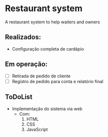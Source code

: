 # Restaurant system
 A restaurant system to help waiters and owners


## Realizados:
* Configuração completa de cardápio

## Em operação:
- [ ] Retirada de pedido de cliente
- [ ] Registro de pedido para conta e relatório final

## ToDoList
* Implementação do sistema via web
	* Com:
		1. HTML
		2. CSS
		3. JavaScript
